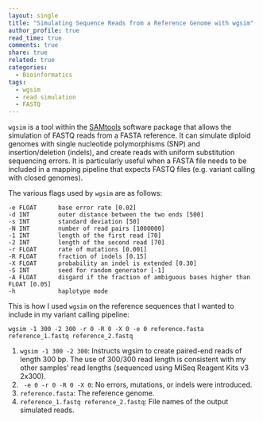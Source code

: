 ```yaml
---
layout: single
title: "Simulating Sequence Reads from a Reference Genome with wgsim"
author_profile: true
read_time: true
comments: true
share: true
related: true
categories:
  - Bioinformatics
tags:
  - wgsim
  - read simulation
  - FASTQ
---
```


```wgsim``` is a tool within the <a href="https://github.com/samtools/samtools">SAMtools</a> software package that allows the simulation of FASTQ reads from a FASTA reference. It can simulate diploid genomes with single nucleotide polymorphisms (SNP) and insertion/deletion (indels), and create reads with uniform substitution sequencing errors. It is particularly useful when a FASTA file needs to be included in a mapping pipeline that expects FASTQ files (e.g. variant calling with closed genomes).

<!-- readmore -->

The various flags used by ```wgsim``` are as follows:

```
-e FLOAT      base error rate [0.02]
-d INT        outer distance between the two ends [500]
-s INT        standard deviation [50]
-N INT        number of read pairs [1000000]
-1 INT        length of the first read [70]
-2 INT        length of the second read [70]
-r FLOAT      rate of mutations [0.001]
-R FLOAT      fraction of indels [0.15]
-X FLOAT      probability an indel is extended [0.30]
-S INT        seed for random generator [-1]
-A FLOAT      disgard if the fraction of ambiguous bases higher than FLOAT [0.05]
-h            haplotype mode
```
This is how I used ```wgsim``` on the reference sequences that I wanted to include in my variant calling pipeline:

```
wgsim -1 300 -2 300 -r 0 -R 0 -X 0 -e 0 reference.fasta reference_1.fastq reference_2.fastq
```

1. ```wgsim -1 300 -2 300```: Instructs wgsim to create paired-end reads of length 300 bp. The use of 300/300 read length is consistent with my other samples' read lengths (sequenced using MiSeq Reagent Kits v3 2x300).
2. ``` -e 0 -r 0 -R 0 -X 0```: No errors, mutations, or indels were introduced.
3. ```reference.fasta```: The reference genome.
4. ```reference_1.fastq reference_2.fastq```: File names of the output simulated reads.
